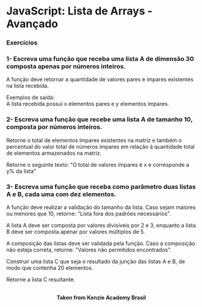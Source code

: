 <h1>JavaScript: Lista de Arrays - Avançado</h1>

<h3>Exercícios⁠</h3>

<h3>1- Escreva uma função que receba uma lista A de dimensão 30 composta apenas por números inteiros.</h3>

A função deve retornar a quantidade de valores pares e ímpares existentes na lista recebida.

Exemplos de saída:  
A lista recebida possui x elementos pares e y elementos ímpares.

<h3>2- Escreva uma função que recebe uma lista A de tamanho 10, composta por números inteiros.</h3>

Retorne o total de elementos ímpares existentes na matriz e também o percentual do valor total de números ímpares em relação à quantidade total de elementos armazenados na matriz.

Retorne o seguinte texto: "O total de valores ímpares é x e corresponde a y% da lista"

<h3>3- Escreva uma função que receba como parâmetro duas listas A e B, cada uma com dez elementos.</h3>

A função deve realizar a validação do tamanho da lista. Caso sejam maiores ou menores que 10, retorne: "Lista fora dos padrões necessários".

A lista A deve ser composta por valores divisíveis por 2 e 3, enquanto a lista B deve ser composta apenar por valores múltiplos de 5.

A composição das listas deve ser validada pela função. Caso a composição não esteja correta, retorne: "Valores não permitidos encontrados".

Construir uma lista C que seja o resultado da junção das listas A e B, de modo que contenha 20 elementos.

Retorne a lista C resultante.
<br>
<br>

<p align="center"><b>Taken from Kenzie Academy Brasil</b></p>
